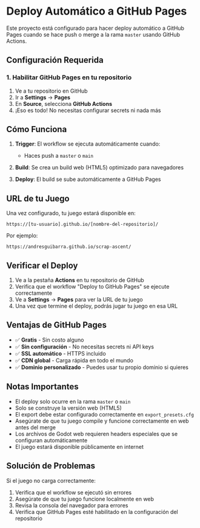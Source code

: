 # Deploy Automático a GitHub Pages

Este proyecto está configurado para hacer deploy automático a GitHub Pages cuando se hace push o merge a la rama `master` usando GitHub Actions.

## Configuración Requerida

### 1. Habilitar GitHub Pages en tu repositorio

1. Ve a tu repositorio en GitHub
2. Ir a **Settings** → **Pages**
3. En **Source**, selecciona **GitHub Actions**
4. ¡Eso es todo! No necesitas configurar secrets ni nada más

## Cómo Funciona

1. **Trigger**: El workflow se ejecuta automáticamente cuando:
   - Haces push a `master` o `main`

2. **Build**: Se crea un build web (HTML5) optimizado para navegadores

3. **Deploy**: El build se sube automáticamente a GitHub Pages

## URL de tu Juego

Una vez configurado, tu juego estará disponible en:
```
https://[tu-usuario].github.io/[nombre-del-repositorio]/
```

Por ejemplo:
```
https://andresguibarra.github.io/scrap-ascent/
```

## Verificar el Deploy

1. Ve a la pestaña **Actions** en tu repositorio de GitHub
2. Verifica que el workflow "Deploy to GitHub Pages" se ejecute correctamente
3. Ve a **Settings** → **Pages** para ver la URL de tu juego
4. Una vez que termine el deploy, podrás jugar tu juego en esa URL

## Ventajas de GitHub Pages

- ✅ **Gratis** - Sin costo alguno
- ✅ **Sin configuración** - No necesitas secrets ni API keys
- ✅ **SSL automático** - HTTPS incluido
- ✅ **CDN global** - Carga rápida en todo el mundo
- ✅ **Dominio personalizado** - Puedes usar tu propio dominio si quieres

## Notas Importantes

- El deploy solo ocurre en la rama `master` o `main`
- Solo se construye la versión web (HTML5)
- El export debe estar configurado correctamente en `export_presets.cfg`
- Asegúrate de que tu juego compile y funcione correctamente en web antes del merge
- Los archivos de Godot web requieren headers especiales que se configuran automáticamente
- El juego estará disponible públicamente en internet

## Solución de Problemas

Si el juego no carga correctamente:
1. Verifica que el workflow se ejecutó sin errores
2. Asegúrate de que tu juego funcione localmente en web
3. Revisa la consola del navegador para errores
4. Verifica que GitHub Pages esté habilitado en la configuración del repositorio
